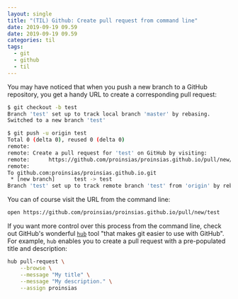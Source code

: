 ```yaml
---
layout: single
title: "(TIL) Github: Create pull request from command line"
date: 2019-09-19 09.59
date: 2019-09-19 09.59
categories: til
tags:
  - git
  - github
  - til
---
```


You may have noticed that when you push a new branch to a GitHub repository,
you get a handy URL to create a corresponding pull request:

```bash
$ git checkout -b test
Branch 'test' set up to track local branch 'master' by rebasing.
Switched to a new branch 'test'

$ git push -u origin test
Total 0 (delta 0), reused 0 (delta 0)
remote:
remote: Create a pull request for 'test' on GitHub by visiting:
remote:      https://github.com/proinsias/proinsias.github.io/pull/new/test
remote:
To github.com:proinsias/proinsias.github.io.git
 * [new branch]      test -> test
Branch 'test' set up to track remote branch 'test' from 'origin' by rebasing.
```

You can of course visit the URL from the command line:

```bash
open https://github.com/proinsias/proinsias.github.io/pull/new/test
```

If you want more control over this process from the command line,
check out GitHub's wonderful [`hub`](https://github.com/github/hub) tool "that makes git easier to use with GitHub".
For example, `hub` enables you to create a pull request with a pre-populated title and description:

```bash
hub pull-request \
    --browse \
    --message "My title" \
    --message "My description." \
    --assign proinsias
```
